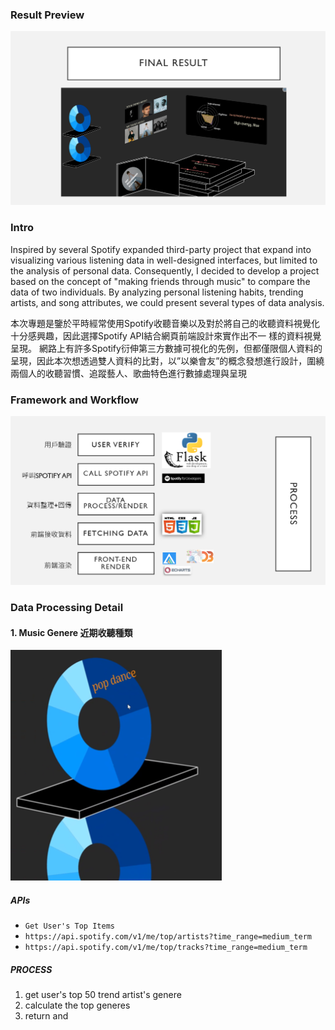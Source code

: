 ### Result Preview

![image.png](https://raw.githubusercontent.com/Ash0645/image_remote/main/202402191546709.png)

### Intro

Inspired by several Spotify expanded third-party project that expand into visualizing various listening data in well-designed interfaces, but limited to the analysis of personal data. Consequently, I decided to develop a project based on the concept of "making friends through music" to compare the data of two individuals. By analyzing personal listening habits, trending artists, and song attributes, we could present several types of data analysis.

本次專題是鑒於平時經常使用Spotify收聽音樂以及對於將自己的收聽資料視覺化十分感興趣，因此選擇Spotify API結合網頁前端設計來實作出不一 樣的資料視覺呈現。 網路上有許多Spotify衍伸第三方數據可視化的先例，但都僅限個人資料的呈現，因此本次想透過雙人資料的比對，以”以樂會友”的概念發想進行設計，圍繞兩個人的收聽習慣、追蹤藝人、歌曲特色進行數據處理與呈現

### Framework and Workflow

![image.png](https://raw.githubusercontent.com/Ash0645/image_remote/main/202402191546086.png)

### Data Processing Detail

#### 1. Music Genere 近期收聽種類

![image.png|213](https://raw.githubusercontent.com/Ash0645/image_remote/main/202402191549525.png)
##### APIs
- `Get User's Top Items`
- `https://api.spotify.com/v1/me/top/artists?time_range=medium_term` 
- `https://api.spotify.com/v1/me/top/tracks?time_range=medium_term`
##### PROCESS
1. get user's top 50 trend artist's genere 
2. calculate the top generes
3. return and 